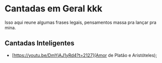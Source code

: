 # Cantadas em Geral kkk

Isso aqui reune algumas frases legais, pensamentos massa pra lançar pra mina.

## Cantadas Inteligentes

- [https://youtu.be/DmYjAJ1yRd4?t=2127](Amor de Platão e Aristóteles);
